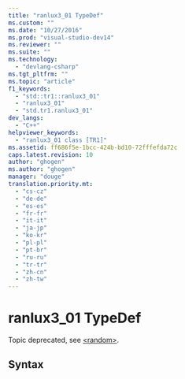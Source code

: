 ```yaml
---
title: "ranlux3_01 TypeDef"
ms.custom: ""
ms.date: "10/27/2016"
ms.prod: "visual-studio-dev14"
ms.reviewer: ""
ms.suite: ""
ms.technology: 
  - "devlang-csharp"
ms.tgt_pltfrm: ""
ms.topic: "article"
f1_keywords: 
  - "std::tr1::ranlux3_01"
  - "ranlux3_01"
  - "std.tr1.ranlux3_01"
dev_langs: 
  - "C++"
helpviewer_keywords: 
  - "ranlux3_01 class [TR1]"
ms.assetid: ff686f5e-1bcc-424b-bd10-72fffefda72c
caps.latest.revision: 10
author: "ghogen"
ms.author: "ghogen"
manager: "douge"
translation.priority.mt: 
  - "cs-cz"
  - "de-de"
  - "es-es"
  - "fr-fr"
  - "it-it"
  - "ja-jp"
  - "ko-kr"
  - "pl-pl"
  - "pt-br"
  - "ru-ru"
  - "tr-tr"
  - "zh-cn"
  - "zh-tw"
---
```

# ranlux3_01 TypeDef
Topic deprecated, see [\<random>](../Topic/%3Crandom%3E.md).  
  
## Syntax
